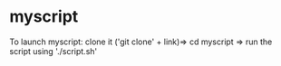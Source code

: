 # myscript
To launch myscript: clone it ('git clone' + link)=> cd myscript => run the script using './script.sh'
